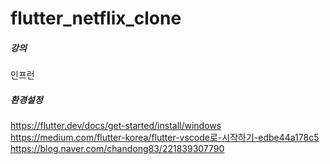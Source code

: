 # flutter_netflix_clone

##### 강의
인프런
##### 환경설정
https://flutter.dev/docs/get-started/install/windows
https://medium.com/flutter-korea/flutter-vscode로-시작하기-edbe44a178c5
https://blog.naver.com/chandong83/221839307790

